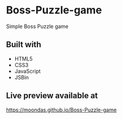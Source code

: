 # Boss-Puzzle-game
Simple Boss Puzzle game

## Built with
- HTML5
- CSS3
- JavaScript
- JSBin

## Live preview available at
https://moondas.github.io/Boss-Puzzle-game
